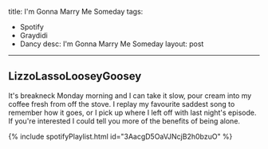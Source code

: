 title: I'm Gonna Marry Me Someday
tags:
- Spotify
- Graydidi
- Dancy
desc: I'm Gonna Marry Me Someday
layout: post
---
## LizzoLassoLooseyGoosey
It's breakneck Monday morning and I can take it slow, pour cream into my coffee fresh from off the stove. I replay my favourite saddest song to remember how it goes, or I pick up where I left off with last night's episode.
If you're interested I could tell you more of the benefits of being alone.
<!-- more -->

{% include spotifyPlaylist.html id="3AacgD5OaVJNcjB2h0bzuO" %}
